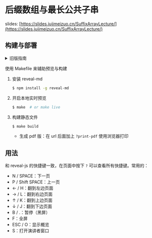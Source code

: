 # 后缀数组与最长公共子串

slides: [https://slides.jujimeizuo.cn/SuffixArrayLecture/](https://slides.jujimeizuo.cn/SuffixArrayLecture/)

## 构建与部署

<details>
<summary>旧版指南</summary>

1. 安装 reveal-md
    ```sh 
    $ npm install -g reveal-md
    ```
2. 在浏览器中实时预览
    ```sh 
    $ reveal-md main.md -w
    ```
3. 构建静态文件
    ```sh 
    $ reveal-md main.md --static site --assets-dir assets
    ```
    - 生成 pdf 版：在 url 后面加上 `?print-pdf` 使用浏览器打印
4. 部署
    - 很蠢的一个实现，总之就是用 Action 把 site 文件夹中的内容复制到我的另一个私有 repo 中，然后在那个 repo 里部署 GitHub Pages
    - 构建出 site 文件夹后 commit & push，message 需要以 `[deploy]` 开头

</details>

使用 Makefile 来辅助预览与构建

1. 安装 reveal-md
    ```sh 
    $ npm install -g reveal-md
    ```
2. 开启本地实时预览
    ```sh
    $ make  # or make live
    ```
3. 构建静态文件
    ```sh
    $ make build
    ```
    - 生成 pdf 版：在 url 后面加上 `?print-pdf` 使用浏览器打印

## 用法

和 reveal-js 的快捷键一致，在页面中按下 `?` 可以查看所有快捷键。常用的：

- N / SPACE：下一页
- P / Shift SPACE：上一页
- ← / H：翻到左边页面
- → / L：翻到右边页面
- ↑ / K：翻到上边页面
- ↓ / J：翻到下边页面
- B / .：暂停（黑屏）
- F：全屏
- ESC / O：显示概览
- S：打开演讲者窗口
